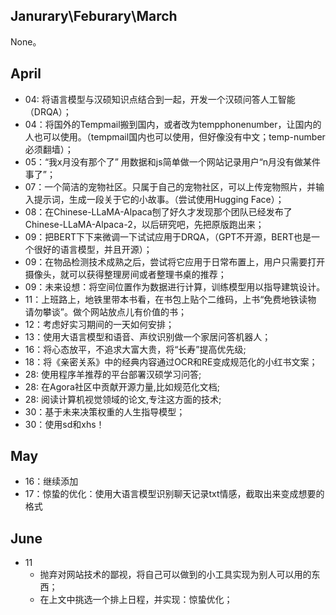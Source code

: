 
## Janurary\Feburary\March

None。

## April

* 04: 将语言模型与汉硕知识点结合到一起，开发一个汉硕问答人工智能（DRQA）；
* 04：将国外的Tempmail搬到国内，或者改为tempphonenumber，让国内的人也可以使用。（tempmail国内也可以使用，但好像没有中文；temp-number必须翻墙）；
* 05：“我x月没有那个了” 用数据和js简单做一个网站记录用户“n月没有做某件事了”；
* 07：一个简洁的宠物社区。只属于自己的宠物社区，可以上传宠物照片，并输入提示词，生成一段关于它的小故事。（尝试使用Hugging Face）；
* 08：在Chinese-LLaMA-Alpaca刨了好久才发现那个团队已经发布了Chinese-LLaMA-Alpaca-2，以后研究吧，先把原版跑出来；
* 09：把BERT下下来微调一下试试应用于DRQA，（GPT不开源，BERT也是一个很好的语言模型，并且开源）；
* 09：在物品检测技术成熟之后，尝试将它应用于日常布置上，用户只需要打开摄像头，就可以获得整理房间或者整理书桌的推荐；
* 09：未来设想：将空间位置作为数据进行计算，训练模型用以指导建筑设计。
* 11：上班路上，地铁里带本书看，在书包上贴个二维码，上书“免费地铁读物 请勿攀谈”。做个网站放点儿有价值的书；
* 12：考虑好实习期间的一天如何安排；
* 13：使用大语言模型和语音、声纹识别做一个家居问答机器人；
* 16：将心态放平，不追求大富大贵，将“长寿”提高优先级;
* 18：将《亲密关系》中的经典内容通过OCR和RE变成规范化的小红书文案；
* 28: 使用程序羊推荐的平台部署汉硕学习问答;
* 28: 在Agora社区中贡献开源力量,比如规范化文档;
* 28: 阅读计算机视觉领域的论文,专注这方面的技术;
* 30：基于未来决策权重的人生指导模型；
* 30：使用sd和xhs！


## May

* 16：继续添加
* 17：惊蛰的优化：使用大语言模型识别聊天记录txt情感，截取出来变成想要的格式

## June

* 11
  * 抛弃对网站技术的鄙视，将自己可以做到的小工具实现为别人可以用的东西；
  * 在上文中挑选一个排上日程，并实现：惊蛰优化；